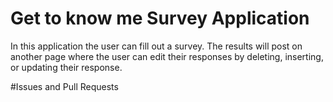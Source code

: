 # Get to know me Survey Application
In this application the user can fill out a survey. The results will post on another page where the user can edit their responses by deleting, inserting, or updating their response.

#Issues and Pull Requests
